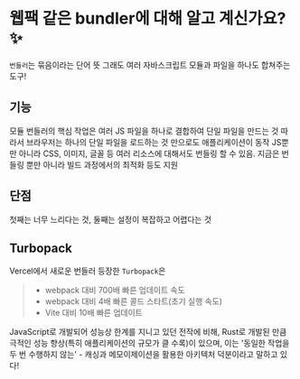 # 웹팩 같은 bundler에 대해 알고 계신가요? ✨

`번들러`는 묶음이라는 단어 뜻 그래도 여러 자바스크립트 모듈과 파일을 하나도 합쳐주는 도구!

## 기능

모듈 번들러의 핵심 작업은 여러 JS 파일을 하나로 결합하여 단일 파일을 만드는 것
따라서 브라우저는 하나의 단일 파일을 로드하는 것 만으로도 애플리케이션이 동작
JS뿐만 아니라 CSS, 이미지, 글꼴 등 여러 리소스에 대해서도 번들링 할 수 있음.
지금은 번들링 뿐만 아니라 빌드 과정에서의 최적화 등도 지원

## 단점

첫째는 너무 느리다는 것, 둘째는 설정이 복잡하고 어렵다는 것

## Turbopack

Vercel에서 새로운 번들러 등장한 `Turbopack`은

> - webpack 대비 700배 빠른 업데이트 속도
> - webpack 대비 4배 빠른 콜드 스타트(초기 실행 속도)
> - Vite 대비 10배 빠른 업데이트

JavaScript로 개발되어 성능상 한계를 지니고 있던 전작에 비해,
Rust로 개발된 만큼 극적인 성능 향상(특히 애플리케이션의 규모가 클 수록)이 있으며, 이는 '동일한 작업을 두 번 수행하지 않는' - 캐싱과 메모이제이션을 활용한 아키텍처 덕분이라고 말하고 있다!
